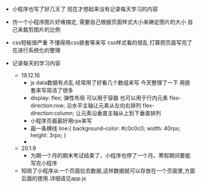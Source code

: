 - 小程序也写了好几天了 现在才想起来没有记录每天学习的内容
- 仿一个小程序图片好难搞定, 需要自己根据页面样式大小来确定图片的大小 自己来裁剪图片的比例
- css短板很严重 不懂得用css嵌套等来写 css样式看的很乱 打算把页面写完了在进行系统化的整理


- 记录每天的学习内容
    - 19.12.16
        - js data数据有点乱 经常用了好看几个数组来写 今天整理了一下 用嵌套来写简洁了很多
        - display: flex;    弹性布局 可以用于容器 也可以用于行内元素
            flex-direction:row; 沿水平主轴让元素从左向右排列
            flex-direction:column; 让元素沿垂直主轴从上到下垂直排列
        - 小程序页面最好用rpx来写
        - 画一条横线
        line:{
            background-color: #c0c0c0;
            width: 40rpx;
            height: 3rpx; 
        }
        -
    - 20.1.9
        - 为期一个月的期末考试结束了，小程序也停了一个月。寒假期间要能写完小程序
    - 知晓了小程序从一个页面拉去数据,这样数据就可以存放在一个页面里,方面后面的使用.详细请见app.js
        
